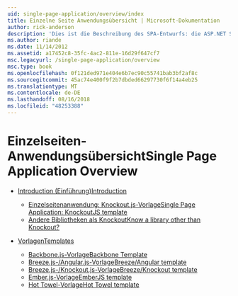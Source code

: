```yaml
---
uid: single-page-application/overview/index
title: Einzelne Seite Anwendungsübersicht | Microsoft-Dokumentation
author: rick-anderson
description: 'Dies ist die Beschreibung des SPA-Entwurfs: die ASP.NET Single-Page Application (SPA) ist ein neues Feature in der Vorschau von MVC 4 Beta. Es bietet eine bessere End-to-End e...'
ms.author: riande
ms.date: 11/14/2012
ms.assetid: a17452c8-35fc-4ac2-811e-16d29f647cf7
msc.legacyurl: /single-page-application/overview
msc.type: book
ms.openlocfilehash: 0f121ded971e404e6b7ec90c55741bab3bf2af8c
ms.sourcegitcommit: 45ac74e400f9f2b7dbded66297730f6f14a4eb25
ms.translationtype: MT
ms.contentlocale: de-DE
ms.lasthandoff: 08/16/2018
ms.locfileid: "48253388"
---
```

<a name="single-page-application-overview"></a><span data-ttu-id="25723-104">Einzelseiten-Anwendungsübersicht</span><span class="sxs-lookup"><span data-stu-id="25723-104">Single Page Application Overview</span></span>
====================
- [<span data-ttu-id="25723-105">Introduction (Einführung)</span><span class="sxs-lookup"><span data-stu-id="25723-105">Introduction</span></span>](introduction/index.md)

    - [<span data-ttu-id="25723-106">Einzelseitenanwendung: Knockout.js-Vorlage</span><span class="sxs-lookup"><span data-stu-id="25723-106">Single Page Application: KnockoutJS template</span></span>](introduction/knockoutjs-template.md)
    - [<span data-ttu-id="25723-107">Andere Bibliotheken als Knockout</span><span class="sxs-lookup"><span data-stu-id="25723-107">Know a library other than Knockout?</span></span>](introduction/other-libraries.md)
- [<span data-ttu-id="25723-108">Vorlagen</span><span class="sxs-lookup"><span data-stu-id="25723-108">Templates</span></span>](templates/index.md)

    - [<span data-ttu-id="25723-109">Backbone.js-Vorlage</span><span class="sxs-lookup"><span data-stu-id="25723-109">Backbone Template</span></span>](templates/backbonejs-template.md)
    - [<span data-ttu-id="25723-110">Breeze.js-/Angular.js-Vorlage</span><span class="sxs-lookup"><span data-stu-id="25723-110">Breeze/Angular template</span></span>](templates/breezeangular-template.md)
    - [<span data-ttu-id="25723-111">Breeze.js-/Knockout.js-Vorlage</span><span class="sxs-lookup"><span data-stu-id="25723-111">Breeze/Knockout template</span></span>](templates/breezeknockout-template.md)
    - [<span data-ttu-id="25723-112">Ember.js-Vorlage</span><span class="sxs-lookup"><span data-stu-id="25723-112">EmberJS template</span></span>](templates/emberjs-template.md)
    - [<span data-ttu-id="25723-113">Hot Towel-Vorlage</span><span class="sxs-lookup"><span data-stu-id="25723-113">Hot Towel template</span></span>](templates/hottowel-template.md)
